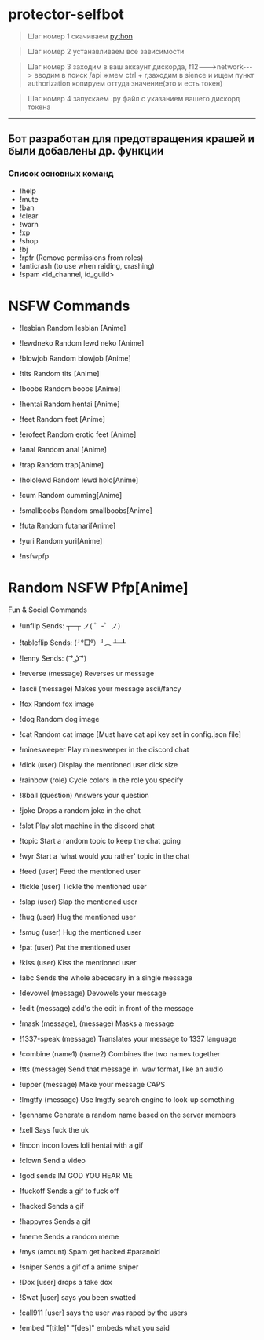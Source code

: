 # protector-selfbot
>Шаг номер 1 скачиваем [python](https://www.python.org/downloads/release/python-376/ "")

>Шаг номер 2 устанавливаем все зависимости

>Шаг номер 3 заходим в ваш аккаунт дискорда, f12--->network---> вводим в поиск /api жмем ctrl + r,заходим в sience и ищем пункт authorization копируем оттуда значение(это и есть токен)

>Шаг номер 4 запускаем .py файл с указанием вашего дискорд токена 
---
## Бот разработан для предотвращения крашей и были добавлены др. функции
### Список основных команд
- !help
- !mute
- !ban
- !clear
- !warn
- !xp
- !shop
- !bj
- !rpfr (Remove permissions from roles)
- !anticrash (to use when raiding, crashing)
- !spam <id_channel, id_guild>
# NSFW Commands
- !lesbian
Random lesbian [Anime] 

- !lewdneko
Random lewd neko [Anime] 

- !blowjob
Random blowjob [Anime] 

- !tits
 Random tits [Anime] 
 
- !boobs
Random boobs [Anime] 

- !hentai
Random hentai [Anime] 

- !feet
Random feet [Anime] 

- !erofeet
Random erotic feet [Anime] 

- !anal
Random anal [Anime] 

- !trap
Random trap[Anime] 

- !hololewd
Random lewd holo[Anime] 

- !cum
Random cumming[Anime] 

- !smallboobs 
Random smallboobs[Anime] 

- !futa
Random futanari[Anime] 

- !yuri 
Random yuri[Anime] 

- !nsfwpfp
# Random NSFW Pfp[Anime]
Fun & Social Commands

- !unflip
Sends: ┬─┬ ノ( ゜-゜ノ)

- !tableflip
Sends: (╯°□°）╯︵ ┻━┻ 

- !lenny
Sends: ( ͡° ͜ʖ ͡°) 

- !reverse (message) 
Reverses ur message 

- !ascii (message)
Makes your message ascii/fancy 

- !fox
Random fox image 

- !dog
Random dog image 

- !cat
Random cat image [Must have cat api key set in config.json file] 

- !minesweeper
Play minesweeper in the discord chat 

- !dick (user) 
 Display the mentioned user dick size
 
- !rainbow (role) 
Cycle colors in the role you specify

- !8ball (question)
Answers your question 

- !joke
Drops a random joke in the chat 

- !slot
Play slot machine in the discord chat

- !topic
Start a random topic to keep the chat going

- !wyr 
Start a 'what would you rather' topic in the chat 

- !feed (user) 
Feed the mentioned user

- !tickle (user) 
Tickle the mentioned user

- !slap (user)
Slap the mentioned user

- !hug (user)
Hug the mentioned user 

- !smug (user)
Hug the mentioned user

- !pat (user)
Pat the mentioned user

- !kiss (user)
Kiss the mentioned user

- !abc
Sends the whole abecedary in a single message 

- !devowel (message)
Devowels your message

- !edit (message)
add's the edit in front of the message

- !mask (message), (message)
Masks a message

- !1337-speak (message)
Translates your message to 1337 language 

- !combine (name1) (name2)
Combines the two names together 

- !tts (message)
Send that message in .wav format, like an audio 

- !upper (message)
Make your message CAPS 

- !lmgtfy (message)
Use lmgtfy search engine to look-up something

- !genname
Generate a random name based on the server members 

- !xell
Says fuck the uk

- !incon
incon loves loli hentai with a gif

- !clown
Send a video

- !god
sends IM GOD YOU HEAR ME

- !fuckoff
Sends a gif to fuck off

- !hacked
Sends a gif

- !happyres
Sends a gif

- !meme
Sends a random meme

- !mys (amount)
Spam get hacked #paranoid

- !sniper
Sends a gif of a anime sniper

- !Dox [user]
drops a fake dox

- !Swat [user]
says you been swatted 

- !call911 [user]
says the user was raped by the users 

- !embed "[title]" "[des]"
embeds what you said
